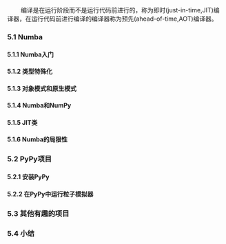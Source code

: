 &nbsp;&nbsp;&nbsp;&nbsp;&nbsp;&nbsp;&nbsp;&nbsp;编译是在运行阶段而不是运行代码前进行的，称为即时(just-in-time,JIT)编译器，在运行代码前进行编译的编译器称为预先(ahead-of-time,AOT)编译器。

### 5.1 Numba

#### 5.1.1 Numba入门

#### 5.1.2 类型特殊化

#### 5.1.3 对象模式和原生模式

#### 5.1.4 Numba和NumPy

#### 5.1.5 JIT类

#### 5.1.6 Numba的局限性

### 5.2 PyPy项目

#### 5.2.1 安装PyPy

#### 5.2.2 在PyPy中运行粒子模拟器

### 5.3 其他有趣的项目

### 5.4 小结
